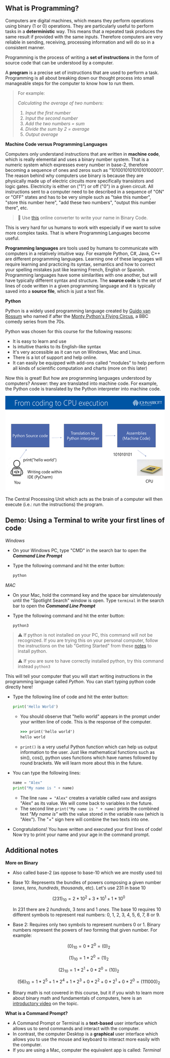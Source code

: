 ## What is Programming?

Computers are digital machines, which means they perform operations using binary (1 or 0) operations. They are particularly useful to perform tasks in a **deterministic** way. This means that a repeated task produces the same result if provided with the same inputs. Therefore computers are very reliable in sending, receiving, processing information and will do so in a consistent manner.

Programming is the process of writing a **set of instructions** in the form of source code that can be understood by a computer.

A **program** is a precise set of instructions that are used to perform a task. Programming is all about breaking down our thought process into small manageable steps for the computer to know how to run them.

> For example:
>
> _Calculating the average of two numbers:_
>
> 1. _Input the first number_
> 2. _Input the second number_
> 3. _Add the two numbers = sum_
> 4. _Divide the sum by 2 = average_
> 5. _Output average_

**Machine Code versus Programming Languages**

Computers only understand instructions that are written in **machine code**, which is really elemental and uses a binary number system. That is a numeric system which expresses every number in base-2, therefore becoming a sequence of ones and zeros such as "101001010101010100001". The reason behind why computers use binary is because they are physically made up of electric circuits more specifically transistors and logic gates. Electricity is either on ("1") or off ("0") in a given circuit. All instructions sent to a computer need to be described in a sequence of "ON" or "OFF" states and has to be very simple such as "take this number", "store this number here", "add these two numbers", "output this number there", etc.

> 🔢 Use [this](https://www.convertbinary.com/text-to-binary/) online converter to write your name in Binary Code.

This is very hard for us humans to work with especially if we want to solve more complex tasks. That is where Programming Languages become useful.

**Programming languages** are tools used by humans to communicate with computers in a relatively intuitive way. For example Python, C#, Java, C++ are different programming languages. Learning one of these languages will require learning and practicing its syntax, semantics and how to correct your spelling mistakes just like learning French, English or Spanish. Programming languages have some similarities with one another, but will have typically different syntax and structure. The **source code** is the set of lines of code written in a given programming language and it is typically saved into a **source file**, which is just a text file.

**Python**

Python is a widely used programming language created by [Guido van Rossum](https://gvanrossum.github.io/) who named if after the [Monty Python's Flying Circus](https://docs.python.org/3/faq/general.html#:~:text=Details%20here.-,Why%20is%20it%20called%20Python%3F,to%20call%20the%20language%20Python.), a BBC comedy series from the 70s.

Python was chosen for this course for the following reasons:

- It is easy to learn and use
- Is intuitive thanks to its English-like syntax
- It's very accessible as it can run on Windows, Mac and Linux.
- There is a lot of support and help online.
- It can easily be equipped with add-ons called "modules" to help perform all kinds of scientific computation and charts (more on this later)

Now this is great! But how are programming languages understood by computers? Answer: they are translated into machine code. For example, the Python code is translated by the Python interpreter into machine code.

<img src="Notes/introduction/02_what_is_programming/assets/programming_process.png" height="300">

The Central Processing Unit which acts as the brain of a computer will then execute (i.e.: run the instructions) the program.

## Demo: Using a Terminal to write your first lines of code

_Windows_

- On your Windows PC, type "CMD" in the search bar to open the **_Command Line Prompt_**

- Type the following command and hit the enter button:

  ```cmd
  python
  ```

_MAC_

- On your Mac, hold the command key and the space bar simulatenously until the "Spotlight Search" window is open. Type `terminal` in the search bar to open the **_Command Line Prompt_**

- Type the following command and hit the enter button:

  ```bash
  python3
  ```

> ⚠️ If python is not installed on your PC, this command will not be recognized. If you are trying this on your personal computer, follow the instructions on the tab "Getting Started" from these [notes](https://john-abbott-college.github.io/SN1-Notes/#/Notes/getting-started/01_personal_computer_installation/01_personal_computer_installation) to install python.
>
> ⚠️ If you are sure to have correctly installed python, try this command instead `python3`

This will tell your computer that you will start writing instructions in the programming language called _Python_. You can start typing python code directly here!

- Type the following line of code and hit the enter button:

  ```python
  print('Hello World')
  ```

  - You should observe that "hello world" appears in the prompt under your written line of code. This is the response of the computer.

    ```cmd
    >>> print('hello world')
    hello world
    ```

  - `print()` is a very useful Python function which can help us output information to the user. Just like mathematical functions such as sin(), cos(), python uses functions which have names followed by round brackets. We will learn more about this in the future.

- You can type the following lines:

  ```python
  name = "Alex"
  print("My name is " + name)
  ```

  - The line `name = "Alex"` creates a variable called `name` and assigns "Alex" as its value. We will come back to variables in the future.
  - The second line `print("My name is " + name)` prints the combined text _"My name is"_ with the value stored in the variable `name` (which is "Alex"). The "+" sign here will combine the two texts into one.

- Congratulations! You have written and executed your first lines of code! Now try to print your name and your age in the command prompt.

## Additional notes

**More on Binary**

- Also called base-2 (as oppose to base-10 which we are mostly used to)

- Base 10: Represents the bundles of powers composing a given number (_ones_, _tens_, _hundreds_, _thousands_, etc). Let's use 231 in base 10

  $$
  (231)_{10} = 2 * 10^2 + 3 * 10^1 + 1* 10^0
  $$

  In 231 there are 2 _hundreds_, 3 _tens_ and 1 _ones_. The base 10 requires 10 different symbols to represent real numbers: 0, 1, 2, 3, 4, 5, 6, 7, 8 or 9.

- Base 2: Requires only two symbols to represent numbers 0 or 1. Binary numbers represent the powers of _two_ forming that given number. For example:

  $$
  (0)_{10} =  0 * 2^0 = (0)_{2}
  $$

  $$
  (1)_{10} =  1 * 2^0 = (1)_{2}
  $$

  $$
  (2)_{10} = 1 * 2^1 + 0 * 2^0 = (10)_{2}
  $$

  $$
  (56)_{10} = 1 * 2^5 + 1 * 2^4 + 1 * 2^3 + 0 * 2^2 + 0 * 2^1 + 0 * 2^0 = (111000)_{2}
  $$

- Binary math is not covered in this course, but it if you wish to learn more about binary math and fundamentals of computers, here is an [introductory video](https://www.khanacademy.org/math/algebra-home/alg-intro-to-algebra/algebra-alternate-number-bases/v/number-systems-introduction) on the topic.

**What is a Command Prompt?**

- A Command Prompt or Terminal is a **text-based** user interface which allows us to send commands and interact with the computer.
- In contrast, the computer Desktop is a **graphical** user interface which allows you to use the mouse and keyboard to interact more easily with the computer.
- If you are using a Mac, computer the equivalent app is called: _Terminal_
